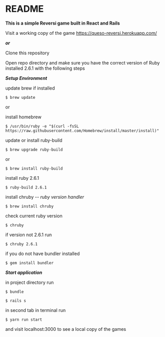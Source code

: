 # README

**This is a simple Reversi game built in React and Rails**

Visit a working copy of the game https://queso-reversi.herokuapp.com/

***or***

Clone this repository

Open repo directory and make sure you have the correct version of Ruby installed 2.6.1 with the following steps

***Setup Environment***

update brew if installed

`$ brew update`

or

install homebrew

`$ /usr/bin/ruby -e "$(curl -fsSL https://raw.githubusercontent.com/Homebrew/install/master/install)"`

update or install ruby-build

`$ brew upgrade ruby-build`

or

`$ brew install ruby-build`

install ruby 2.6.1

`$ ruby-build 2.6.1`

install chruby -- *ruby version handler*

`$ brew install chruby`

check current ruby version

`$ chruby`

if version not 2.6.1 run

`$ chruby 2.6.1`

if you do not have bundler installed

`$ gem install bundler`

***Start application***

in project directory run

`$ bundle`

`$ rails s`

in second tab in terminal run

`$ yarn run start`

and visit localhost:3000 to see a local copy of the games
